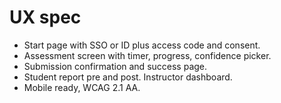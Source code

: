 # UX spec

- Start page with SSO or ID plus access code and consent.
- Assessment screen with timer, progress, confidence picker.
- Submission confirmation and success page.
- Student report pre and post. Instructor dashboard.
- Mobile ready, WCAG 2.1 AA.
